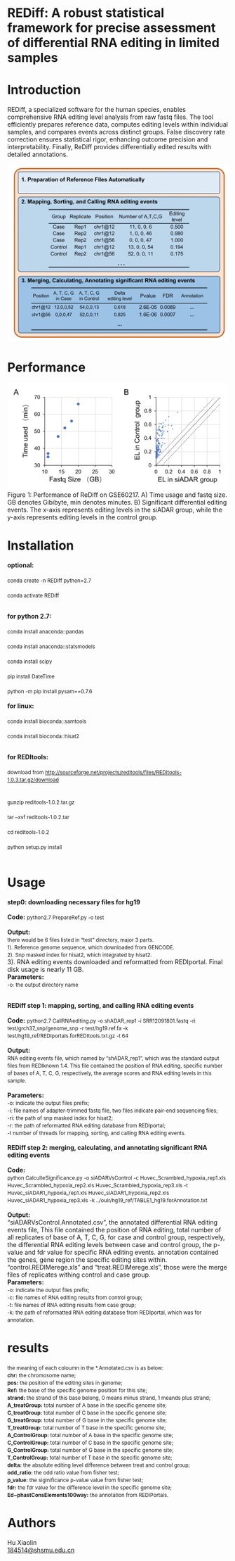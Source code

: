 # REDiff: A robust statistical framework for precise assessment of differential RNA editing in limited samples

Introduction
============
<p align-text="justify"> REDiff,  a specialized software for the human species, enables comprehensive RNA editing level analysis from raw fastq files. The tool efficiently prepares reference data, computes editing levels within individual samples, and compares events across distinct groups. False discovery rate correction ensures statistical rigor, enhancing outcome precision and interpretability. Finally, ReDiff provides differentially edited results with detailed annotations.</p>

![](https://github.com/conversodinHXL/REDiff/blob/main/schema.png?raw=true)

Performance
===========
![](https://github.com/conversodinHXL/REDiff/blob/main/performance.png?raw=true)
Figure 1: Performance of ReDiff on GSE60217. A) Time usage and fastq size. GB denotes Gibibyte, min denotes minutes. B) Significant differential editing events. The x-axis represents editing levels in the siADAR group, while the y-axis represents editing levels in the control group. 


Installation
============
**optional:** <br/> <br/> 
<small>conda create -n REDiff python=2.7 <br/> <br/> 
conda activate REDiff <br/> <br/> </small>


**for python 2.7:** <br/> <br/> 
<small>conda install anaconda::pandas <br/> <br/> 
conda install anaconda::statsmodels  <br/> <br/> 
conda install scipy <br/> <br/> 
pip install DateTime <br/> <br/>
python -m pip install pysam==0.7.6 <br/> <br/> </small>
**for linux:** <br/> <br/> 
<small>conda install bioconda::samtools <br/> <br/> 
conda install bioconda::hisat2 <br/> <br/> </small>

**for REDItools:** <br/> <br/> 
<small>download from http://sourceforge.net/projects/reditools/files/REDItools-1.0.3.tar.gz/download<br/> <br/> <br/>
gunzip reditools-1.0.2.tar.gz<br/> <br/> 
tar –xvf reditools-1.0.2.tar<br/> <br/> 
cd reditools-1.0.2<br/> <br/> 
python setup.py install<br/> <br/> </small>

 


Usage
============
**step0: downloading necessary files for hg19** <br/> <br/> 
**Code:** <small>python2.7 PrepareRef.py -o test </small><br/> <br/> 
**Output:** <br/> <small>there would be 6 files listed in “test” directory, major 3 parts. <br/>
1). Reference genome sequence, which downloaded from GENCODE. <br/>
2). Snp masked index for hisat2, which integrated by hisat2. <br/></small>
3). RNA editing events downloaded and reformatted from REDIportal. Final disk usage is nearly 11 GB. <br/>
**Parameters:** <br/>  <small>
-o: the output directory name <br/> <br/> </small>

**REDiff step 1: mapping, sorting, and calling RNA editing events** <br/> <br/> 
**Code:** <small> python2.7 CallRNAediting.py -o shADAR_rep1 -i SRR12091801.fastq -ri test/grch37_snp/genome_snp -r test/hg19.ref.fa -k test/hg19_ref/REDIportals.forREDItools.txt.gz -t 64<br/> <br/>  </small>
**Output:** <br/> <small> RNA editing events file, which named by “shADAR_rep1”, which was the standard output files from REDIknown 1.4. This file contained the position of RNA editing, specific number of bases of A, T, C, G, respectively, the average scores and RNA editing levels in this sample. <br/> <br/>  </small>
**Parameters:** <br/> <small>
-o: indicate the output files prefix; <br/>
-i: file names of adapter-trimmed fastq file, two files indicate pair-end sequencing files;  <br/>
-ri: the path of snp masked index for hisat2;  <br/>
-r: the path of reformatted RNA editing database from REDIportal;  <br/>
-t number of threads for mapping, sorting, and calling RNA editing events.<br/> <br/>  </small>
**REDiff step 2: merging, calculating, and annotating significant RNA editing events**<br/> <br/> 
**Code:** <small> <br/> python CalculteSignificance.py -o siADARVsControl -c Huvec_Scrambled_hypoxia_rep1.xls Huvec_Scrambled_hypoxia_rep2.xls Huvec_Scrambled_hypoxia_rep3.xls  -t Huvec_siADAR1_hypoxia_rep1.xls Huvec_siADAR1_hypoxia_rep2.xls Huvec_siADAR1_hypoxia_rep3.xls -k ../ouir/hg19_ref/TABLE1_hg19.forAnnotation.txt  <br/> <br/>  </small>
**Output:**<br/> 
“siADARVsControl.Annotated.csv”, the annotated differential RNA editing events file, This file contained the position of RNA editing, total number of all replicates of base of A, T, C, G, for case and control group, respectively, the differential RNA editing levels between case and control group, the p-value and fdr value for specific RNA editing events. annotation contained the genes, gene region the specific editing sites within. <br/>
“control.REDIMerege.xls” and “treat.REDIMerege.xls”, those were the merge files of replicates withing control and case group. <br/>
**Parameters:** <br/> <small> -o: indicate the output files prefix; <br/>
-c: file names of RNA editing results from control group; <br/>
-t: file names of RNA editing results from case group;<br/>
-k: the path of reformatted RNA editing database from REDIportal, which was for annotation.  </small>

results 
=======

<small> the meaning of each coloumn in the *.Annotated.csv is as below:<br/>
**chr:** the chromosome name;<br/>
**pos:** the position of the editing sites in genome;<br/>
**Ref:** the base of the specific genome position for this site;<br/>
**strand:** the strand of this base belong, 0 means minus strand, 1 meands plus strand;<br/>
**A_treatGroup:** total number of A base in the specific genome  site;<br/>
**C_treatGroup:** total number of C base in the specific genome  site;<br/>
**G_treatGroup:** total number of G base in the specific genome  site;<br/>
**T_treatGroup:** total number of T base in the specific genome  site;<br/>
**A_ControlGroup:** total number of A base in the specific genome  site;<br/>
**C_ControlGroup:** total number of C base in the specific genome  site;<br/>
**G_ControlGroup:** total number of G base in the specific genome  site;<br/>
**T_ControlGroup:** total number of T base in the specific genome  site;<br/>
**delta:** the absolute editing level difference between treat and control group;<br/>
**odd_ratio:** the odd ratio value from fisher test;<br/>
**p_value:** the siginificance p-value value from fisher test;<br/>
**fdr:** the fdr value for the difference level in the specific genome site;<br/>
**Ed~phastConsElements100way:** the annotation from REDIPortals.<br/>  </small>

Authors
=======
Hu Xiaolin<br/>
184514@shsmu.edu.cn<br/>



